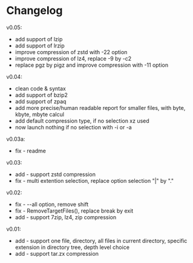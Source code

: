 # Changelog
v0.05:
* add support of lzip
* add support of lrzip
* improve compression of zstd with -22 option
* improve compression of lz4, replace -9 by -c2
* replace pgz by pigz and improve compression with -11 option

v0.04:
* clean code & syntax
* add support of bzip2
* add support of zpaq
* add more precise/human readable report for smaller files, with byte, kbyte, mbyte calcul
* add default compression type, if no selection xz used
* now launch nothing if no selection with -i or -a

v0.03a:
* fix - readme

v0.03:
* add - support zstd compression
* fix - multi extention selection, replace option selection "|" by "."

v0.02:
* fix - --all option, remove shift
* fix - RemoveTargetFiles(), replace break by exit
* add - support 7zip, lz4, zip compression

v0.01:
* add - support one file, directory, all files in current directory, specific extension in directory tree, depth level choice 
* add - support tar.zx compression
